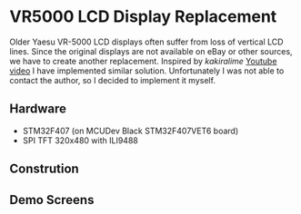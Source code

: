 # VR5000 LCD Display Replacement
Older Yaesu VR-5000 LCD displays often suffer from loss of vertical LCD lines. Since the original displays are not available on eBay or other sources, we have to create another replacement. Inspired by *kakiralime* [Youtube video](https://www.youtube.com/watch?v=UIxD9E-iZ5w) I have implemented similar solution. Unfortunately I was not able to contact the author, so I decided to implement it myself.


## Hardware
- STM32F407 (on MCUDev Black STM32F407VET6 board)
- SPI TFT 320x480 with ILI9488 

## Constrution

## Demo Screens
